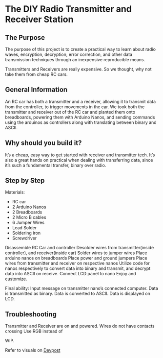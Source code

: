 # The DIY Radio Transmitter and Receiver Station

## The Purpose
The purpose of this project is to create a practical way to learn about radio waves, encryption, decryption, error correction, and other data transmission techniques through an inexpensive reproducible means. 

Transmitters and Receivers are really expensive. So we thought, why not take them from cheap RC cars. 

## General Information
An RC car has both a transmitter and a receiver, allowing it to transmit data from the controller, to trigger movements in the car. We took both the transmitter and receiver out of the RC car and planted them onto breadboards, powering them with Arduino Nanos, and sending commands using the arduinos as controllers along with translating between binary and ASCII. 

## Why should you build it?
It’s a cheap, easy way to get started with receiver and transmitter tech. It’s also a great hands on practical when dealing with transferring data, since it’s such a fundamental transfer, binary over radio. 

## Step by Step

Materials:
- RC car
- 2 Arduino Nanos
- 2 Breadboards
- 2 Micro B cables
- 6 Jumper Wires
- Lead Solder
- Soldering iron
- Screwdriver

Disassemble RC Car and controller
Desolder wires from transmitter(inside controller), and receiver(inside car)
Solder wires to jumper wires
Place arduino nanos on breadboards
Place power and ground jumpers
Place wires from transmitter and receiver on respective nanos
Utilize code for nanos respectively to convert data into binary and transmit, and decrypt data into ASCII on receive.
Connect LCD panel to nano
Enjoy and customize.

Final ability: Input message on transmitter nano’s connected computer. Data is transmitted as binary. Data is converted to ASCII. Data is displayed on LCD.

## Troubleshooting
Transmitter and Receiver are on and powered.
Wires do not have contacts crossing
Use RGB instead of 

WIP.

Refer to visuals on [Devpost](https://devpost.com/software/the-stolen-car-radio)


